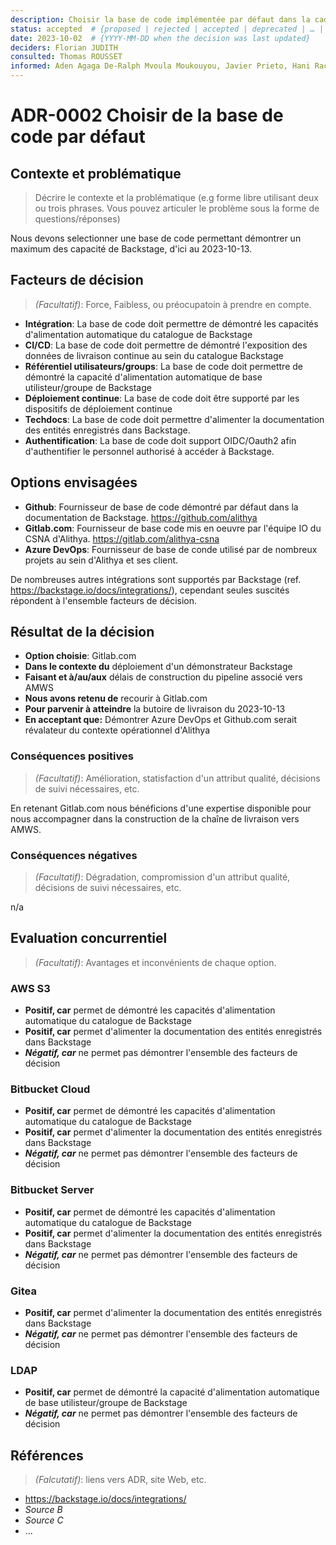 ```yaml
---
description: Choisir la base de code implémentée par défaut dans la cadre de la démonstration des capacités de Backstage
status: accepted  # {proposed | rejected | accepted | deprecated | … | superseded by [ADR-0005](0005-example.md)}
date: 2023-10-02  # {YYYY-MM-DD when the decision was last updated}
deciders: Florian JUDITH
consulted: Thomas ROUSSET
informed: Aden Agaga De-Ralph Mvoula Moukouyou, Javier Prieto, Hani Rachdi
---
```


# ADR-0002 Choisir de la base de code par défaut

## Contexte et problématique

> Décrire le contexte et la problématique (e.g forme libre utilisant deux ou trois phrases. Vous pouvez articuler le problème sous la forme de questions/réponses)

Nous devons selectionner une base de code permettant démontrer un maximum des capacité de Backstage, d'ici au 2023-10-13.

## Facteurs de décision

> _(Facultatif)_: Force, Faibless, ou préocupatoin à prendre en compte.

- **Intégration**: La base de code doit permettre de démontré les capacités d'alimentation automatique du catalogue de Backstage
- **CI/CD**: La base de code doit permettre de démontré l'exposition des données de livraison continue au sein du catalogue Backstage
- **Référentiel utilisateurs/groups**: La base de code doit permettre de démontré la capacité d'alimentation automatique de base utilisteur/groupe de Backstage
- **Déploiement continue**: La base de code doit être supporté par les dispositifs de déploiement continue
- **Techdocs**: La base de code doit permettre d'alimenter la documentation des entités enregistrés dans Backstage.
- **Authentification**: La base de code doit support OIDC/Oauth2 afin d'authentifier le personnel authorisé à accéder à Backstage.

## Options envisagées

- **Github**: Fournisseur de base de code démontré par défaut dans la documentation de Backstage. <https://github.com/alithya>
- **Gitlab.com**: Fournisseur de base code mis en oeuvre par l'équipe IO du CSNA d'Alithya. <https://gitlab.com/alithya-csna>
- **Azure DevOps**: Fournisseur de base de conde utilisé par de nombreux projets au sein d'Alithya et ses client.

De nombreuses autres intégrations sont supportés par Backstage (ref. https://backstage.io/docs/integrations/), cependant seules suscités répondent à l'ensemble facteurs de décision.

## Résultat de la décision

- **Option choisie**: Gitlab.com
- **Dans le contexte du** déploiement d'un démonstrateur Backstage
- **Faisant et à/au/aux** délais de construction du pipeline associé vers AMWS
- **Nous avons retenu de** recourir à Gitlab.com
- **Pour parvenir à atteindre** la butoire de livraison du 2023-10-13
- **En acceptant que:** Démontrer Azure DevOps et Github.com serait révalateur du contexte opérationnel d'Alithya

### Conséquences positives

> _(Facultatif)_: Amélioration, statisfaction d'un attribut qualité, décisions de suivi nécessaires, etc.

En retenant Gitlab.com nous bénéficions d'une expertise disponible pour nous accompagner dans la construction de la chaîne de livraison vers AMWS.

### Conséquences négatives

> _(Facultatif)_: Dégradation, compromission d'un attribut qualité, décisions de suivi nécessaires, etc.

n/a

## Evaluation concurrentiel

> _(Facultatif)_: Avantages et inconvénients de chaque option.

### AWS S3

- **Positif, car** permet de démontré les capacités d'alimentation automatique du catalogue de Backstage
- **Positif, car** permet d'alimenter la documentation des entités enregistrés dans Backstage
- _**Négatif, car**_ ne permet pas démontrer l'ensemble des facteurs de décision

### Bitbucket Cloud

- **Positif, car** permet de démontré les capacités d'alimentation automatique du catalogue de Backstage
- **Positif, car** permet d'alimenter la documentation des entités enregistrés dans Backstage
- _**Négatif, car**_ ne permet pas démontrer l'ensemble des facteurs de décision

### Bitbucket Server

- **Positif, car** permet de démontré les capacités d'alimentation automatique du catalogue de Backstage
- **Positif, car** permet d'alimenter la documentation des entités enregistrés dans Backstage
- _**Négatif, car**_ ne permet pas démontrer l'ensemble des facteurs de décision

### Gitea

- **Positif, car** permet d'alimenter la documentation des entités enregistrés dans Backstage
- _**Négatif, car**_ ne permet pas démontrer l'ensemble des facteurs de décision

### LDAP

- **Positif, car** permet de démontré la capacité d'alimentation automatique de base utilisteur/groupe de Backstage
- _**Négatif, car**_ ne permet pas démontrer l'ensemble des facteurs de décision

## Références

> _(Falcutatif)_: liens vers ADR, site Web, etc.

- https://backstage.io/docs/integrations/
- _Source B_
- _Source C_
- ...
